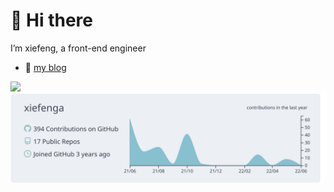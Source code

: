 # 👋 Hi there 

I’m xiefeng, a front-end engineer

- 🌱 [my blog](https://xiefeng.tech)

![](https://github-readme-stats.vercel.app/api/top-langs?username=xiefenga&layout=compact&hide_border=true&langs_count=10)
![](https://raw.githubusercontent.com/xiefenga/xiefenga/main/profile-summary-card-output/nord_bright/0-profile-details.svg)



